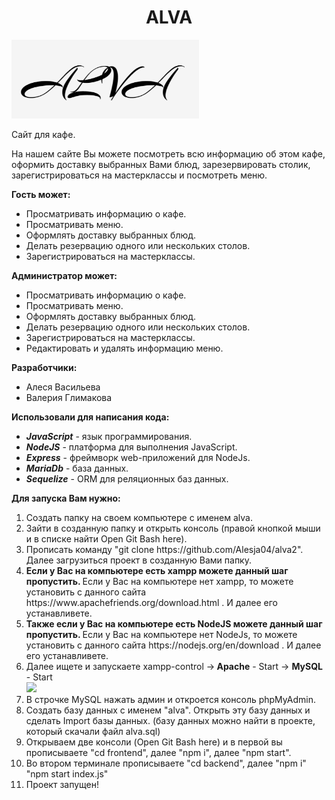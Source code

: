<h1 align="center">ALVA</h1>
<img  width='300px' src="https://github.com/Alesja04/alva2/blob/master/frontend/public/img/logo.png"</img>
<p>Сайт для кафе.</p>
<p>На нашем сайте Вы можете посмотреть всю информацию об этом кафе, оформить доставку выбранных Вами блюд, зарезервировать столик, зарегистрироваться на мастерклассы и посмотреть меню.</p>

<p><b>Гость может:</b>
<ul>
  <li>Просматривать информацию о кафе.</li>
  <li>Просматривать меню.</li>
  <li>Оформлять доставку выбранных блюд.</li>
  <li>Делать резервацию одного или нескольких столов.</li>
  <li>Зарегистрироваться на мастерклассы.</li>
</ul>
</p>

<p><b>Администратор может:</b>
<ul>
  <li>Просматривать информацию о кафе.</li>
  <li>Просматривать меню.</li>
  <li>Оформлять доставку выбранных блюд.</li>
  <li>Делать резервацию одного или нескольких столов.</li>
  <li>Зарегистрироваться на мастерклассы.</li>
  <li>Редактировать и удалять информацию меню.</li>
</ul>
</p>

<p><b>Разработчики:</b> 
<ul>
  <li>Алеся Васильева</li>
  <li>Валерия Глимакова</li>
</ul>
</p>

<p><b>Использовали для написания кода:</b> 
<ul>
  <li><b><i>JavaScript</i></b> - язык программирования.</li>
  <li><b><i>NodeJS</i></b> - платформа для выполнения JavaScript.</li>
  <li><b><i>Express</i></b> - фреймворк web-приложений для NodeJs.</li>
  <li><b><i>MariaDb</i></b> - база данных.</li>
  <li><b><i>Sequelize</i></b> - ORM для реляционных баз данных.</li>
</ul>
</p>

<p>
  <b>Для запуска Вам нужно:</b>
  <ol>
  <li>Создать папку на своем компьютере с именем alva.</li>
  <li>Зайти в созданную папку и открыть консоль (правой кнопкой мыши и в списке найти Open Git Bash here).</li>
  <li>Прописать команду "git clone https://github.com/Alesja04/alva2". Далее загрузиться проект в созданную Вами папку.</li>
  <li><b>Если у Вас на компьютере есть xampp можете данный шаг пропустить. </b>Если у Вас на компьютере нет xampp, то можете установить с данного сайта https://www.apachefriends.org/download.html . И далее его устанавливете.</li>
  <li><b>Также если у Вас на компьютере есть NodeJS можете данный шаг пропустить. </b>Если у Вас на компьютере нет NodeJs, то можете установить с данного сайта https://nodejs.org/en/download . И далее его устанавливете.</li>
  <li>Далее ищете и запускаете xampp-control -><b> Apache</b> - Start -> <b>MySQL</b> - Start</li> <img  width='300px' src="https://devtuts.butlerccwebdev.net/testserver/xampp-control-panel.png"></img>
  <li>В строчке MySQL нажать админ и откроется консоль phpMyAdmin.</li>
  <li>Создать базу данных с именем "alva". Открыть эту базу данных и сделать Import базы данных. (базу данных можно найти в проекте, который скачали файл alva.sql)</li> 
  <li>Открываем две консоли (Open Git Bash here) и в первой вы прописываете "cd frontend", далее "npm i", далее "npm start".</li>
  <li>Во втором терминале прописываете "cd backend", далее "npm i" "npm start index.js"</li>
  <li>Проект запущен!</li>
</ol>
</p>

  

